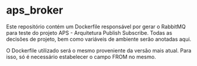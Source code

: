 # aps_broker

Este repositório contém um Dockerfile responsável por gerar o RabbitMQ para teste do projeto APS - Arquitetura Publish Subscribe. Todas as decisões de projeto, bem como variáveis de ambiente serão anotadas aqui.

O Dockerfile utilizado será o mesmo proveniente da versão mais atual. Para isso, só é necessário estabelecer o campo FROM no mesmo.
